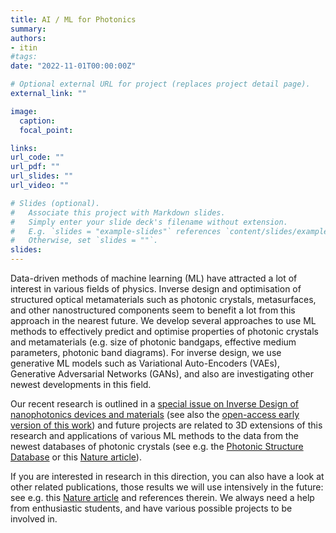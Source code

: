 ```yaml
---
title: AI / ML for Photonics
summary:
authors:
- itin
#tags:
date: "2022-11-01T00:00:00Z"

# Optional external URL for project (replaces project detail page).
external_link: ""

image:
  caption:
  focal_point:

links:
url_code: ""
url_pdf: ""
url_slides: ""
url_video: ""

# Slides (optional).
#   Associate this project with Markdown slides.
#   Simply enter your slide deck's filename without extension.
#   E.g. `slides = "example-slides"` references `content/slides/example-slides.md`.
#   Otherwise, set `slides = ""`.
slides:
---
```

Data-driven methods of machine learning (ML) have attracted a lot of interest in various fields of physics. Inverse design and optimisation of structured optical metamaterials such as photonic crystals, metasurfaces, and other nanostructured components seem to benefit a lot from this approach in the nearest future. We develop several approaches to use ML methods to effectively predict and optimise properties of photonic crystals and metamaterials (e.g. size of photonic bandgaps, effective medium parameters, photonic band diagrams). For inverse design, we use generative ML models such as Variational Auto-Encoders (VAEs), Generative Adversarial Networks (GANs), and also are investigating other newest developments in this field.

Our recent research is outlined in a [special issue on Inverse Design of nanophotonics devices and materials](https://authors.elsevier.com/a/1ftCg5asNsdBxW) (see also the [open-access early version of this work](https://papers.ssrn.com/sol3/papers.cfm?abstract_id=4204785)) and future projects are related to 3D extensions of this research and applications of various ML methods to the data from the newest databases of photonic crystals (see e.g. the [Photonic Structure Database](https://glotzerlab.engin.umich.edu/photonics/index.html) or this [Nature article](https://www.nature.com/articles/s41467-021-22809-6)).

If you are interested in research in this direction, you can also have a look at other related publications, those results we will use intensively in the future: see e.g. this [Nature article](https://www.nature.com/articles/s41467-022-31915-y) and references therein.
We always need a help from enthusiastic students, and have various possible projects to be involved in.
